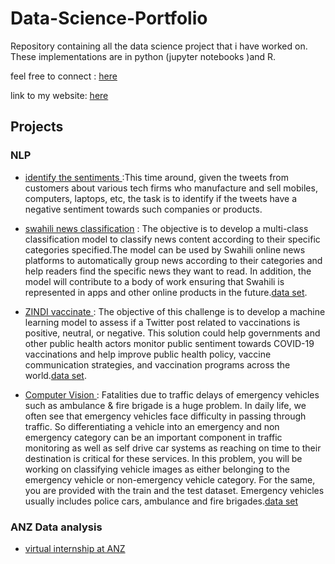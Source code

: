 # Data-Science-Portfolio
Repository containing all the data science project that i have worked on. These implementations are in python (jupyter notebooks )and R.

feel free to connect : [here](https://www.linkedin.com/in/shaili-patel-376663190/)

link to my website: [here](https://sites.google.com/view/analyticszone/home)

## Projects
### NLP
* [<ins> identify the sentiments </ins>](https://github.com/cherry247/Data-Science/blob/master/nlp-twitter-sentiment/identify%20the%20sentiments.ipynb) :This time around, given the tweets from customers about various tech firms who manufacture and sell mobiles, computers, laptops, etc, the task is to identify if the tweets have a negative sentiment towards such companies or products.

* [<ins>swahili news classification</ins>](https://github.com/cherry247/Data-Science/blob/master/swahili%20classification%203.ipynb) : The objective  is to develop a multi-class classification model to classify news content according to their specific categories specified.The model can be used by Swahili online news platforms to automatically group news according to their categories and help readers find the specific news they want to read. In addition, the model will contribute to a body of work ensuring that Swahili is represented in apps and other online products in the future.[data set](https://zindi.africa/competitions/swahili-news-classification/data).

* [<ins>ZINDI vaccinate </ins>](https://github.com/cherry247/Data-Science/blob/master/Zindi_vacccinate.ipynb) : The objective of this challenge is to develop a machine learning model to assess if a Twitter post related to vaccinations is positive, neutral, or negative. This solution could help governments and other public health actors monitor public sentiment towards COVID-19 vaccinations and help improve public health policy, vaccine communication strategies, and vaccination programs across the world.[data set](https://zindi.africa/competitions/zindiweekendz-learning-to-vaccinate-or-not-to-vaccinate/data).

* [<ins> Computer Vision </ins>](https://github.com/cherry247/Data-Science/blob/master/computervision.ipynb) : Fatalities due to traffic delays of emergency vehicles such as ambulance & fire brigade is a huge problem. In daily life, we often see that emergency vehicles face difficulty in passing through traffic. So differentiating a vehicle into an emergency and non emergency category can be an important component in traffic monitoring as well as self drive car systems as reaching on time to their destination is critical for these services. In this problem, you will be working on classifying vehicle images as either belonging to the emergency vehicle or non-emergency vehicle category. For the same, you are provided with the train and the test dataset. Emergency vehicles usually includes police cars, ambulance and fire brigades.[data set](https://datahack.analyticsvidhya.com/contest/janatahack-computer-vision-hackathon/#ProblemStatement)

### ANZ Data analysis
* [virtual internship at ANZ](https://github.com/cherry247/Data_ANZ_virtual-internship)



